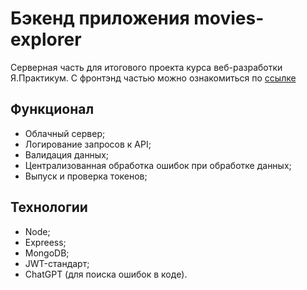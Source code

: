 # Бэкенд приложения movies-explorer

Серверная часть для итогового проекта курса веб-разработки Я.Практикум.
С фронтэнд частью можно ознакомиться по [ссылке](https://github.com/ladykot/movies-explorer-frontend)

## Функционал
- Облачный сервер;
- Логирование запросов к API;
- Валидация данных;
- Централизованная обработка ошибок при обработке данных;
- Выпуск и проверка токенов;

## Технологии
- Node;
- Expreess;
- MongoDB;
- JWT-стандарт;
- ChatGPT (для поиска ошибок в коде).
